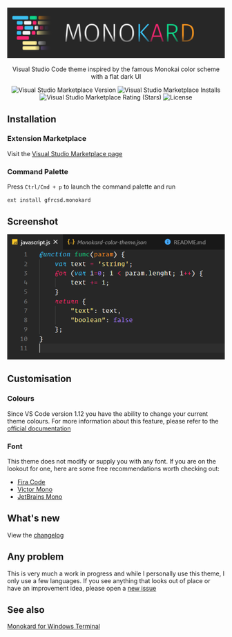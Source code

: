 ![Monokard Theme for Visual Studio Code](/images/logotype.png)

<p align="center">Visual Studio Code theme inspired by the famous Monokai color scheme with a flat dark UI</P>
<p align="center">
    <img alt="Visual Studio Marketplace Version" src="https://img.shields.io/visual-studio-marketplace/v/gfrcsd.monokard?color=3bc0f0">
    <img alt="Visual Studio Marketplace Installs" src="https://img.shields.io/visual-studio-marketplace/i/gfrcsd.monokard?color=F92672">
    <img alt="Visual Studio Marketplace Rating (Stars)" src="https://img.shields.io/visual-studio-marketplace/stars/gfrcsd.monokard?color=0fd589">
    <img alt="License" src="https://img.shields.io/badge/License-MIT-fd971e">
</p>

## Installation
### Extension Marketplace
Visit the [Visual Studio Marketplace page](https://marketplace.visualstudio.com/items?itemName=gfrcsd.monokard)

### Command Palette
Press `Ctrl/Cmd + p` to launch the command palette and run
```
ext install gfrcsd.monokard
```

## Screenshot
![Theme Preview](/images/preview.png)

## Customisation
### Colours
Since VS Code version 1.12 you have the ability to change your current theme colours. For more information about this feature, please refer to the [official documentation](https://code.visualstudio.com/api/references/theme-color)

### Font 
This theme does not modify or supply you with any font. If you are on the lookout for one, here are some free recommendations worth checking out:

- [Fira Code](https://github.com/tonsky/FiraCode)
- [Victor Mono](https://rubjo.github.io/victor-mono/)
- [JetBrains Mono](https://www.jetbrains.com/lp/mono/)

## What's new
View the [changelog](CHANGELOG.md)

## Any problem
This is very much a work in progress and while I personally use this theme, I only use a few languages. If you see anything that looks out of place or have an improvement idea, please open a [new issue](https://github.com/gfrcsd/vscode-monokard/issues/new)

## See also
[Monokard for Windows Terminal](https://github.com/gfrcsd/wt-monokard)